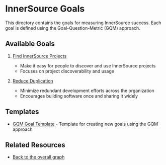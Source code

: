 # InnerSource Goals

This directory contains the goals for measuring InnerSource success. Each goal is defined using the Goal-Question-Metric (GQM) approach.

## Available Goals

1. [Find InnerSource Projects](find-projects.md)
   - Make it easy for people to discover and use InnerSource projects
   - Focuses on project discoverability and usage

2. [Reduce Duplication](reduce-duplication.md)
   - Minimize redundant development efforts across the organization
   - Encourages building software once and sharing it widely

## Templates

- [GQM Goal Template](gqm_goal_template.md) - Template for creating new goals using the GQM approach

## Related Resources

- [Back to the overall graph](../use_gqm.md)

